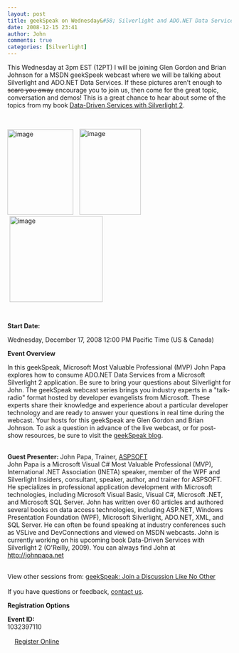 ```yaml
---
layout: post
title: geekSpeak on Wednesday&#58; Silverlight and ADO.NET Data Services
date: 2008-12-15 23:41
author: John
comments: true
categories: [Silverlight]
---
```

<p>This Wednesday at 3pm EST (12PT) I will be joining Glen Gordon and Brian Johnson for a MSDN geekSpeek webcast where we will be talking about Silverlight and ADO.NET Data Services. If these pictures aren’t enough to <strike>scare you away</strike> encourage you to join us, then come for the great topic, conversation and demos! This is a great chance to hear about some of the topics from my book <a href="http://www.amazon.com/exec/obidos/ASIN/0596523092/johnpanet-20">Data-Driven Services with Silverlight 2</a>.</p>  <p>&#160;</p>  <p><a href="http://images.johnpapa.net/wp-content/uploads/files/media/image/WindowsLiveWriter/geekSpeakonWednesdaySilv.NETDataServices_14D0E/image_2.png"><img title="image" style="border-right: 0px; border-top: 0px; display: inline; margin: 0px 5px 0px 0px; border-left: 0px; border-bottom: 0px" height="192" alt="image" src="http://images.johnpapa.net/wp-content/uploads/files/media/image/WindowsLiveWriter/geekSpeakonWednesdaySilv.NETDataServices_14D0E/image_thumb.png" width="148" border="0" /></a> <a href="http://images.johnpapa.net/wp-content/uploads/files/media/image/WindowsLiveWriter/geekSpeakonWednesdaySilv.NETDataServices_14D0E/image_4.png"><img title="image" style="border-right: 0px; border-top: 0px; display: inline; margin: 0px 5px; border-left: 0px; border-bottom: 0px" height="193" alt="image" src="http://images.johnpapa.net/wp-content/uploads/files/media/image/WindowsLiveWriter/geekSpeakonWednesdaySilv.NETDataServices_14D0E/image_thumb_1.png" width="138" border="0" /></a> <a href="http://images.johnpapa.net/wp-content/uploads/files/media/image/WindowsLiveWriter/geekSpeakonWednesdaySilv.NETDataServices_14D0E/image_6.png"><img title="image" style="border-right: 0px; border-top: 0px; display: inline; margin: 0px 5px; border-left: 0px; border-bottom: 0px" height="193" alt="image" src="http://images.johnpapa.net/wp-content/uploads/files/media/image/WindowsLiveWriter/geekSpeakonWednesdaySilv.NETDataServices_14D0E/image_thumb_2.png" width="209" border="0" /></a> </p>  <p>&#160;</p>  <p><strong>Start Date:</strong></p>  <p>Wednesday, December 17, 2008 12:00 PM Pacific Time (US &amp; Canada)</p>  <p><b>Event Overview</b></p>  <p>In this geekSpeak, Microsoft Most Valuable Professional (MVP) John Papa explores how to consume ADO.NET Data Services from a Microsoft Silverlight 2 application. Be sure to bring your questions about Silverlight for John. The geekSpeak webcast series brings you industry experts in a &quot;talk-radio&quot; format hosted by developer evangelists from Microsoft. These experts share their knowledge and experience about a particular developer technology and are ready to answer your questions in real time during the webcast. Your hosts for this geekSpeak are Glen Gordon and Brian Johnson. To ask a question in advance of the live webcast, or for post-show resources, be sure to visit the <a href="http://blogs.msdn.com/geekspeak/">geekSpeak blog</a>.</p>  <p>   <br /><b>Guest Presenter: </b>John Papa, Trainer, <a href="http://www.aspsoft.com">ASPSOFT</a>    <br />John Papa is a Microsoft Visual C# Most Valuable Professional (MVP), International .NET Association (INETA) speaker, member of the WPF and Silverlight Insiders, consultant, speaker, author, and trainer for ASPSOFT. He specializes in professional application development with Microsoft technologies, including Microsoft Visual Basic, Visual C#, Microsoft .NET, and Microsoft SQL Server. John has written over 60 articles and authored several books on data access technologies, including ASP.NET, Windows Presentation Foundation (WPF), Microsoft Silverlight, ADO.NET, XML, and SQL Server. He can often be found speaking at industry conferences such as VSLive and DevConnections and viewed on MSDN webcasts. John is currently working on his upcoming book Data-Driven Services with Silverlight 2 (O'Reilly, 2009). You can always find John at <a href="http://johnpapa.net">http://johnpapa.net</a></p>  <p>   <br />View other sessions from: <a href="http://www.microsoft.com/events/series/geekSpeak.aspx">geekSpeak: Join a Discussion Like No Other     <br /></a>    <br />If you have questions or feedback, <a href="http://go.microsoft.com/fwlink/?linkid=41781">contact us</a>.</p>  <p><b>Registration Options</b></p>  <p><b>Event ID: </b>    <br />1032397110</p>  <p><img height="16" src="http://msevents.microsoft.com/CUI/resources/images/edit.gif" width="16" border="0" /><a href="http://msevents.microsoft.com/CUI/Register.aspx?culture=en-US&amp;EventID=1032397110&amp;CountryCode=US">Register Online</a></p>

